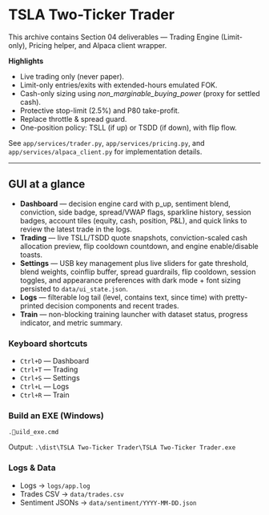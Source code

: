 
# TSLA Two-Ticker Trader

This archive contains Section 04 deliverables — Trading Engine (Limit-only), Pricing helper, and Alpaca client wrapper.

**Highlights**
- Live trading only (never paper).
- Limit-only entries/exits with extended-hours emulated FOK.
- Cash-only sizing using *non_marginable_buying_power* (proxy for settled cash).
- Protective stop-limit (2.5%) and P80 take-profit.
- Replace throttle & spread guard.
- One-position policy: TSLL (if up) or TSDD (if down), with flip flow.

See `app/services/trader.py`, `app/services/pricing.py`, and `app/services/alpaca_client.py` for implementation details.


---

## GUI at a glance

- **Dashboard** — decision engine card with p_up, sentiment blend, conviction, side badge, spread/VWAP flags, sparkline history, session badges, account tiles (equity, cash, position, P&L), and quick links to review the latest trade in the logs.
- **Trading** — live TSLL/TSDD quote snapshots, conviction-scaled cash allocation preview, flip cooldown countdown, and engine enable/disable toasts.
- **Settings** — USB key management plus live sliders for gate threshold, blend weights, coinflip buffer, spread guardrails, flip cooldown, session toggles, and appearance preferences with dark mode + font sizing persisted to `data/ui_state.json`.
- **Logs** — filterable log tail (level, contains text, since time) with pretty-printed decision components and recent trades.
- **Train** — non-blocking training launcher with dataset status, progress indicator, and metric summary.

### Keyboard shortcuts

- `Ctrl+D` — Dashboard
- `Ctrl+T` — Trading
- `Ctrl+S` — Settings
- `Ctrl+L` — Logs
- `Ctrl+R` — Train

### Build an EXE (Windows)
```
.uild_exe.cmd
```
Output: `.\dist\TSLA Two-Ticker Trader\TSLA Two-Ticker Trader.exe`

### Logs & Data
- Logs → `logs/app.log`
- Trades CSV → `data/trades.csv`
- Sentiment JSONs → `data/sentiment/YYYY-MM-DD.json`
